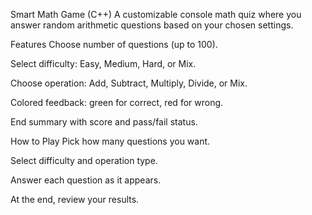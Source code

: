Smart Math Game (C++)
A customizable console math quiz where you answer random arithmetic questions based on your chosen settings.

Features
Choose number of questions (up to 100).

Select difficulty: Easy, Medium, Hard, or Mix.

Choose operation: Add, Subtract, Multiply, Divide, or Mix.

Colored feedback: green for correct, red for wrong.

End summary with score and pass/fail status.

How to Play
Pick how many questions you want.

Select difficulty and operation type.

Answer each question as it appears.

At the end, review your results.

